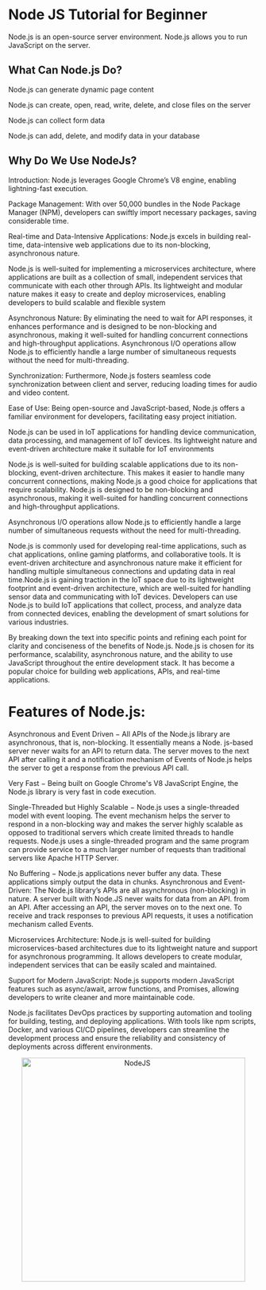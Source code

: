 # Node JS Tutorial for Beginner
Node.js is an open-source server environment.  Node.js allows you to run
JavaScript on the server.

## What Can Node.js Do?

  Node.js can generate dynamic page content
  
  Node.js can create, open, read, write, delete, and close files on the server
  
  Node.js can collect form data
  
  Node.js can add, delete, and modify data in your database

  ## Why Do We Use NodeJs?
  
Introduction: Node.js leverages Google Chrome’s V8 engine, enabling lightning-fast execution.

Package Management: With over 50,000 bundles in the Node Package Manager (NPM), developers can swiftly import necessary packages, saving considerable time.

Real-time and Data-Intensive Applications: Node.js excels in building real-time, data-intensive web applications due to its non-blocking, asynchronous nature.

Node.js is well-suited for implementing a microservices architecture, where applications are built as a collection of small, independent services that communicate with each other through APIs. Its lightweight and modular nature makes it easy to create and deploy microservices, enabling developers to build scalable and flexible system

Asynchronous Nature: By eliminating the need to wait for API responses, it enhances performance and is designed to be non-blocking and asynchronous, making it well-suited for handling concurrent connections and high-throughput applications. Asynchronous I/O operations allow Node.js to efficiently handle a large number of simultaneous requests without the need for multi-threading.

Synchronization: Furthermore, Node.js fosters seamless code synchronization between client and server, reducing loading times for audio and video content.

Ease of Use: Being open-source and JavaScript-based, Node.js offers a familiar environment for developers, facilitating easy project initiation.

Node.js can be used in IoT applications for handling device communication, data processing, and management of IoT devices. Its lightweight nature and event-driven architecture make it suitable for IoT environments

Node.js is well-suited for building scalable applications due to its non-blocking, event-driven architecture. This makes it easier to handle many concurrent connections, making Node.js a good choice for applications that require scalability.
Node.js is designed to be non-blocking and asynchronous, making it well-suited for handling concurrent connections and high-throughput applications.

Asynchronous I/O operations allow Node.js to efficiently handle a large number of simultaneous requests without the need for multi-threading.

Node.js is commonly used for developing real-time applications, such as chat applications, online gaming platforms, and collaborative tools. It is event-driven architecture and asynchronous nature make it efficient for handling multiple simultaneous connections and updating data in real time.Node.js is gaining traction in the IoT space due to its lightweight footprint and event-driven architecture, which are well-suited for handling sensor data and communicating with IoT devices. Developers can use Node.js to build IoT applications that collect, process, and analyze data from connected devices, enabling the development of smart solutions for various industries.

By breaking down the text into specific points and refining each point for clarity and conciseness of the benefits of Node.js. Node.js is chosen for its performance, scalability, asynchronous nature, and the ability to use JavaScript throughout the entire development stack. It has become a popular choice for building web applications, APIs, and real-time applications.



  
  # Features of Node.js:

Asynchronous and Event Driven − All APIs of the Node.js library are asynchronous, that is, non-blocking. It essentially means a Node. js-based server never waits for an API to return data. The server moves to the next API after calling it and a notification mechanism of Events of Node.js helps the server to get a response from the previous API call.

Very Fast − Being built on Google Chrome's V8 JavaScript Engine, the Node.js library is very fast in code execution.

Single-Threaded but Highly Scalable − Node.js uses a single-threaded model with event looping. The event mechanism helps the server to respond in a non-blocking way and makes the server highly scalable as opposed to traditional servers which create limited threads to handle requests. Node.js uses a single-threaded program and the same program can provide service to a much larger number of requests than traditional servers like Apache HTTP Server.

No Buffering − Node.js applications never buffer any data. These applications simply output the data in chunks.
Asynchronous and Event-Driven: The Node.js library’s APIs are all asynchronous (non-blocking) in nature. A server built with Node.JS never waits for data from an API. from an API. After accessing an API, the server moves on to the next one. To receive and track responses to previous API requests, it uses a notification mechanism called Events.

Microservices Architecture: Node.js is well-suited for building microservices-based architectures due to its lightweight nature and support for asynchronous programming. It allows developers to create modular, independent services that can be easily scaled and maintained.

Support for Modern JavaScript: Node.js supports modern JavaScript features such as async/await, arrow functions, and Promises, allowing developers to write cleaner and more maintainable code.

Node.js facilitates DevOps practices by supporting automation and tooling for building, testing, and deploying applications. With tools like npm scripts, Docker, and various CI/CD pipelines, developers can streamline the development process and ensure the reliability and consistency of deployments across different environments.
  

<p align='center'>
<img width="450" alt="NodeJS" src="https://github.com/Dulon18/Node-JS-Tutorial/assets/80118217/5ea3a4e3-f4f6-4f05-9528-20220047e843">
</p>
